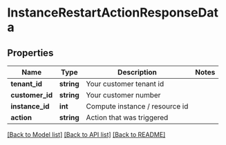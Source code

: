 # InstanceRestartActionResponseData

## Properties
Name | Type | Description | Notes
------------ | ------------- | ------------- | -------------
**tenant_id** | **string** | Your customer tenant id | 
**customer_id** | **string** | Your customer number | 
**instance_id** | **int** | Compute instance / resource id | 
**action** | **string** | Action that was triggered | 

[[Back to Model list]](../../README.md#documentation-for-models) [[Back to API list]](../../README.md#documentation-for-api-endpoints) [[Back to README]](../../README.md)


